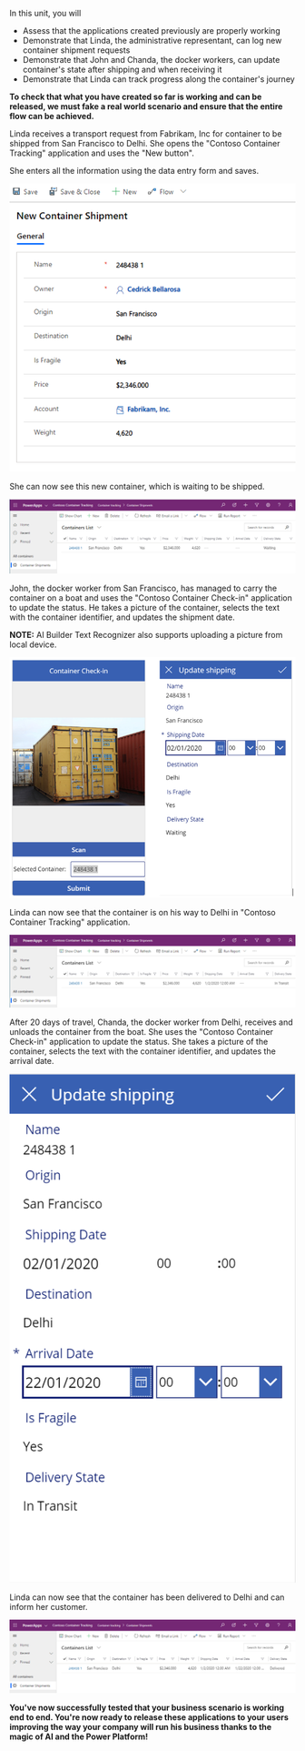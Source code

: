 In this unit, you will
-   Assess that the applications created previously are properly working
-   Demonstrate that Linda, the administrative representant, can log new container shipment requests
-   Demonstrate that John and Chanda, the docker workers, can update container's state after shipping and when receiving it
-   Demonstrate that Linda can track progress along the container's journey

**To check that what you have created so far is working and can be released, we must fake a real world scenario and ensure that the entire flow can be achieved.**

Linda receives a transport request from Fabrikam, Inc for container to be shipped from San Francisco to Delhi. She opens the "Contoso Container Tracking" application and uses the "New button".

She enters all the information using the data entry form and saves.

![New container shipment](../media/image14.png)

She can now see this new container, which is waiting to be shipped.

![Containers list](../media/image15.png)

John, the docker worker from San Francisco, has managed to carry the container on a boat and uses the "Contoso Container Check-in" application to update the status. He takes a picture of the container, selects the text with the container identifier, and updates the shipment date.

**NOTE:** AI Builder Text Recognizer also supports uploading a picture from local device.

![Container check-in and Update Shipping screens](../media/image16.PNG)

Linda can now see that the container is on his way to Delhi in "Contoso Container Tracking" application.

![Container tracking application](../media/image17.png)

After 20 days of travel, Chanda, the docker worker from Delhi, receives and unloads the container from the boat. She uses the "Contoso Container Check-in" application to update the status. She takes a picture of the container, selects the text with the container identifier, and updates the arrival date.

![Update Shipping screen](../media/image18.png)

Linda can now see that the container has been delivered to Delhi and can inform her customer.

![Containers list](../media/image19.png)

**You've now successfully tested that your business scenario is working end to end. You're now ready to release these applications to your users improving the way your company will run his business thanks to the magic of AI and the Power Platform!**
